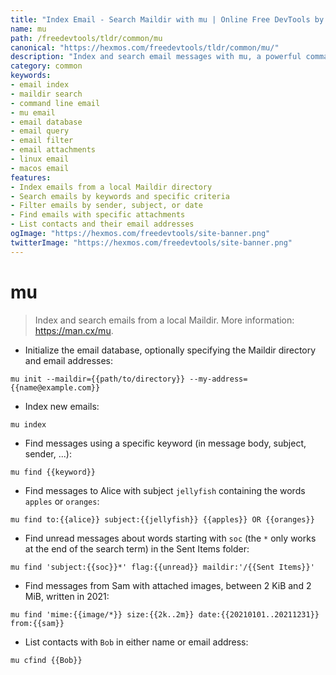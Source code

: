 ```yaml
---
title: "Index Email - Search Maildir with mu | Online Free DevTools by Hexmos"
name: mu
path: /freedevtools/tldr/common/mu
canonical: "https://hexmos.com/freedevtools/tldr/common/mu/"
description: "Index and search email messages with mu, a powerful command-line tool for Maildir. Find emails by keywords, sender, date, and attachments. Free online tool, no registration required."
category: common
keywords:
- email index
- maildir search
- command line email
- mu email
- email database
- email query
- email filter
- email attachments
- linux email
- macos email
features:
- Index emails from a local Maildir directory
- Search emails by keywords and specific criteria
- Filter emails by sender, subject, or date
- Find emails with specific attachments
- List contacts and their email addresses
ogImage: "https://hexmos.com/freedevtools/site-banner.png"
twitterImage: "https://hexmos.com/freedevtools/site-banner.png"
---
```


# mu

> Index and search emails from a local Maildir.
> More information: <https://man.cx/mu>.

- Initialize the email database, optionally specifying the Maildir directory and email addresses:

`mu init --maildir={{path/to/directory}} --my-address={{name@example.com}}`

- Index new emails:

`mu index`

- Find messages using a specific keyword (in message body, subject, sender, ...):

`mu find {{keyword}}`

- Find messages to Alice with subject `jellyfish` containing the words `apples` or `oranges`:

`mu find to:{{alice}} subject:{{jellyfish}} {{apples}} OR {{oranges}}`

- Find unread messages about words starting with `soc` (the `*` only works at the end of the search term) in the Sent Items folder:

`mu find 'subject:{{soc}}*' flag:{{unread}} maildir:'/{{Sent Items}}'`

- Find messages from Sam with attached images, between 2 KiB and 2 MiB, written in 2021:

`mu find 'mime:{{image/*}} size:{{2k..2m}} date:{{20210101..20211231}} from:{{sam}}`

- List contacts with `Bob` in either name or email address:

`mu cfind {{Bob}}`
